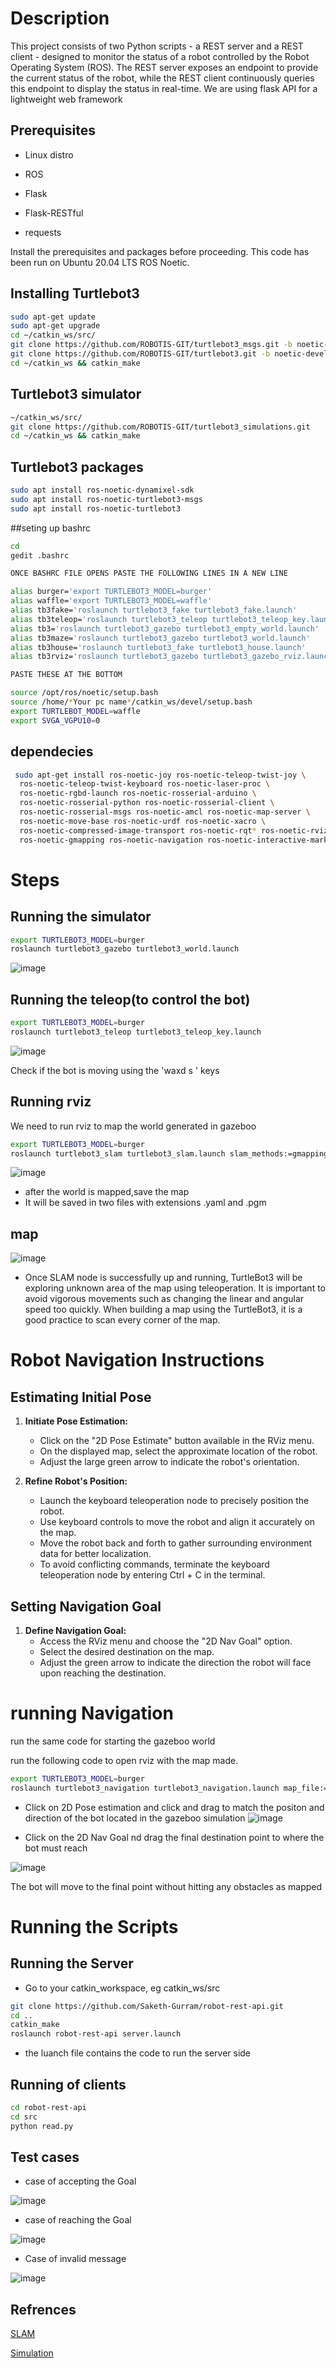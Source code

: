 # Description 

This project consists of two Python scripts - a REST server and a REST client - designed to monitor the status of a robot controlled by the Robot Operating System (ROS). The REST server exposes an endpoint to provide the current status of the robot, while the REST client continuously queries this endpoint to display the status in real-time.
We are using flask API for a lightweight web framework 

## Prerequisites
* Linux distro

* ROS

* Flask

* Flask-RESTful

* requests

Install the prerequisites and packages before proceeding. This code has been run on Ubuntu 20.04 LTS ROS Noetic.

## Installing Turtlebot3

```bash
sudo apt-get update
sudo apt-get upgrade
cd ~/catkin_ws/src/
git clone https://github.com/ROBOTIS-GIT/turtlebot3_msgs.git -b noetic-devel
git clone https://github.com/ROBOTIS-GIT/turtlebot3.git -b noetic-devel
cd ~/catkin_ws && catkin_make
```

## Turtlebot3 simulator 

```bash
~/catkin_ws/src/
git clone https://github.com/ROBOTIS-GIT/turtlebot3_simulations.git
cd ~/catkin_ws && catkin_make
```

## Turtlebot3 packages

```bash 
sudo apt install ros-noetic-dynamixel-sdk
sudo apt install ros-noetic-turtlebot3-msgs
sudo apt install ros-noetic-turtlebot3 
```

##seting up bashrc 

```bash
cd
gedit .bashrc

ONCE BASHRC FILE OPENS PASTE THE FOLLOWING LINES IN A NEW LINE

alias burger='export TURTLEBOT3_MODEL=burger'
alias waffle='export TURTLEBOT3_MODEL=waffle'
alias tb3fake='roslaunch turtlebot3_fake turtlebot3_fake.launch'
alias tb3teleop='roslaunch turtlebot3_teleop turtlebot3_teleop_key.launch'
alias tb3='roslaunch turtlebot3_gazebo turtlebot3_empty_world.launch'
alias tb3maze='roslaunch turtlebot3_gazebo turtlebot3_world.launch'
alias tb3house='roslaunch turtlebot3_fake turtlebot3_house.launch'
alias tb3rviz='roslaunch turtlebot3_gazebo turtlebot3_gazebo_rviz.launch'

PASTE THESE AT THE BOTTOM

source /opt/ros/noetic/setup.bash
source /home/*Your pc name*/catkin_ws/devel/setup.bash
export TURTLEBOT_MODEL=waffle
export SVGA_VGPU10=0
```


## dependecies 

```bash
 sudo apt-get install ros-noetic-joy ros-noetic-teleop-twist-joy \
  ros-noetic-teleop-twist-keyboard ros-noetic-laser-proc \
  ros-noetic-rgbd-launch ros-noetic-rosserial-arduino \
  ros-noetic-rosserial-python ros-noetic-rosserial-client \
  ros-noetic-rosserial-msgs ros-noetic-amcl ros-noetic-map-server \
  ros-noetic-move-base ros-noetic-urdf ros-noetic-xacro \
  ros-noetic-compressed-image-transport ros-noetic-rqt* ros-noetic-rviz \
  ros-noetic-gmapping ros-noetic-navigation ros-noetic-interactive-markers
```
# Steps

## Running the simulator 
```bash
export TURTLEBOT3_MODEL=burger
roslaunch turtlebot3_gazebo turtlebot3_world.launch
```
![image](https://github.com/Saketh-Gurram/robot-rest-api/assets/95581205/aef51349-07ee-4084-8dbd-c2c77a468a20)

## Running the teleop(to control the bot)
```bash
export TURTLEBOT3_MODEL=burger
roslaunch turtlebot3_teleop turtlebot3_teleop_key.launch
```
![image](https://github.com/Saketh-Gurram/robot-rest-api/assets/95581205/8190c634-6576-4c03-8d16-001128b6bf46)


Check if the bot is moving using the 'waxd s ' keys

## Running rviz
We need to run rviz to map the world generated in gazeboo 
```bash
export TURTLEBOT3_MODEL=burger
roslaunch turtlebot3_slam turtlebot3_slam.launch slam_methods:=gmapping
```
![image](https://github.com/Saketh-Gurram/robot-rest-api/assets/95581205/34c7317f-b129-4cc2-8a92-70ba76482834)


* after the world is mapped,save the map 
* It will be saved in two files with extensions .yaml and .pgm

## map 

![image](https://github.com/Saketh-Gurram/robot-rest-api/assets/95581205/3ac192a4-8ea3-4b8a-9d0d-3fcad9db554c)

* Once SLAM node is successfully up and running, TurtleBot3 will be exploring unknown area of the map using teleoperation. It is important to avoid vigorous movements such as changing the linear and angular speed too quickly. When building a map using the TurtleBot3, it is a good practice to scan every corner of the map.

# Robot Navigation Instructions

## Estimating Initial Pose

1. **Initiate Pose Estimation:**
   - Click on the "2D Pose Estimate" button available in the RViz menu.
   - On the displayed map, select the approximate location of the robot.
   - Adjust the large green arrow to indicate the robot's orientation.

2. **Refine Robot's Position:**
   - Launch the keyboard teleoperation node to precisely position the robot.
   - Use keyboard controls to move the robot and align it accurately on the map.
   - Move the robot back and forth to gather surrounding environment data for better localization.
   - To avoid conflicting commands, terminate the keyboard teleoperation node by entering Ctrl + C in the terminal.

## Setting Navigation Goal

1. **Define Navigation Goal:**
   - Access the RViz menu and choose the "2D Nav Goal" option.
   - Select the desired destination on the map.
   - Adjust the green arrow to indicate the direction the robot will face upon reaching the destination.


# running Navigation

run the same code for starting the gazeboo world 

run the following code to open rviz with the map made.

```bash
export TURTLEBOT3_MODEL=burger
roslaunch turtlebot3_navigation turtlebot3_navigation.launch map_file:=$HOME/map.yaml
```

* Click on 2D Pose estimation and click and drag to match the positon and direction of the bot located in the gazeboo simulation
  ![image](https://github.com/Saketh-Gurram/robot-rest-api/assets/95581205/03cac60c-f19d-4cd9-9d0c-f06be1e3aa51)

* Click on the 2D Nav Goal nd drag the final destination point to where the bot must reach

![image](https://github.com/Saketh-Gurram/robot-rest-api/assets/95581205/94432713-ad84-4d02-a420-3d3fb2820742)


The bot will move to the final point without hitting any obstacles as mapped 

# Running the Scripts 

## Running the Server
* Go to your catkin_workspace, eg catkin_ws/src
```bash
git clone https://github.com/Saketh-Gurram/robot-rest-api.git
cd ..
catkin_make
roslaunch robot-rest-api server.launch
```


* the luanch file contains the code to run the server side 

## Running of clients 
```bash
cd robot-rest-api
cd src
python read.py
```

## Test cases 

* case of accepting the Goal
  
![image](https://github.com/Saketh-Gurram/robot-rest-api/assets/95581205/4800552a-83dc-41fe-b018-713d813724a4)

* case of reaching the Goal
  
![image](https://github.com/Saketh-Gurram/robot-rest-api/assets/95581205/0f1417b3-3156-4eec-a351-72e040ca2957)

* Case of invalid message

![image](https://github.com/Saketh-Gurram/robot-rest-api/assets/95581205/75340e0a-8c5f-41e3-8c56-b54928c5ca96)



## Refrences 

[SLAM](https://emanual.robotis.com/docs/en/platform/turtlebot3/slam/#slam)

[Simulation](https://emanual.robotis.com/docs/en/platform/turtlebot3/nav_simulation/)
